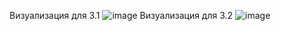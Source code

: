 Визуализация для 3.1
![image](https://github.com/user-attachments/assets/9b60522a-46b0-4466-924a-fd1a6d86d1dd)
Визуализация для 3.2
![image](https://github.com/user-attachments/assets/481c05d7-0c01-4e7b-abd6-da277a8690b4)
